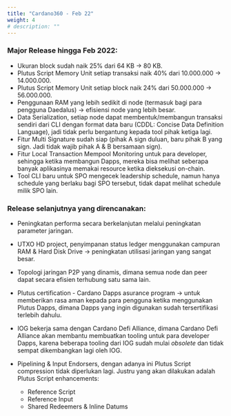 ```yaml
---
title: "Cardano360 - Feb 22"
weight: 4
# description: ""
---
```


### Major Release hingga Feb 2022:

- Ukuran block sudah naik 25% dari 64 KB → 80 KB.
- Plutus Script Memory Unit setiap transaksi naik 40% dari 10.000.000 → 14.000.000.
- Plutus Script Memory Unit setiap block naik 24% dari 50.000.000 → 56.000.000.
- Penggunaan RAM yang lebih sedikit di node (termasuk bagi para pengguna Daedalus) → efisiensi node yang lebih besar.
- Data Serialization, setiap node dapat membentuk/membangun transaksi sendiri dari CLI dengan format data baru (CDDL: Concise Data Definition Language), jadi tidak perlu bergantung kepada tool pihak ketiga lagi.
- Fitur Multi Signature sudah siap (pihak A sign duluan, baru pihak B yang sign. Jadi tidak wajib pihak A & B bersamaan sign).
- Fitur Local Transaction Mempool Monitoring untuk para developer, sehingga ketika membangun Dapps, mereka bisa melihat seberapa banyak aplikasinya memakai resource ketika dieksekusi on-chain.
- Tool CLI baru untuk SPO mengecek leadership schedule, namun hanya schedule yang berlaku bagi SPO tersebut, tidak dapat melihat schedule milik SPO lain.

### Release selanjutnya yang direncanakan:

- Peningkatan performa secara berkelanjutan melalui peningkatan parameter jaringan.
- UTXO HD project, penyimpanan status ledger menggunakan campuran RAM & Hard Disk Drive → peningkatan utilisasi jaringan yang sangat besar.
- Topologi jaringan P2P yang dinamis, dimana semua node dan peer dapat secara efisien terhubung satu sama lain.
- Plutus certification - Cardano Dapps asurance program → untuk memberikan rasa aman kepada para pengguna ketika menggunakan Plutus Dapps, dimana Dapps yang ingin digunakan sudah tersertifikasi terlebih dahulu.
- IOG bekerja sama dengan Cardano Defi Alliance, dimana Cardano Defi Alliance akan membantu membuatkan tooling untuk para developer Dapps, karena beberapa tooling dari IOG sudah mulai *obsolete* dan tidak sempat dikembangkan lagi oleh IOG.
- Pipelining & Input Endorsers, dengan adanya ini Plutus Script compression tidak diperlukan lagi. Justru yang akan dilakukan adalah Plutus Script enhancements:

  - Reference Script
  - Reference Input
  - Shared Redeemers & Inline Datums